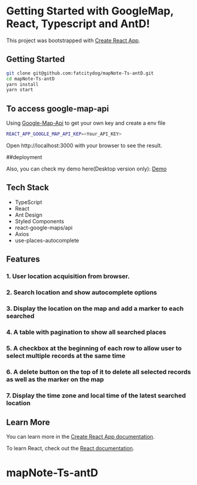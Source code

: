# Getting Started with GoogleMap, React, Typescript and AntD!

This project was bootstrapped with [Create React App](https://github.com/facebook/create-react-app).

## Getting Started

```bash
git clone git@github.com:fatcitydog/mapNote-Ts-antD.git
cd mapNote-Ts-antD
yarn install
yarn start
```

## To access google-map-api
Using [Google-Map-Api](https://developers.google.com/maps/documentation/javascript/get-api-key) to get your own key and create a env file

```bash
REACT_APP_GOOGLE_MAP_API_KEP=<Your_API_KEY>
```


Open http://localhost:3000 with your browser to see the result.

##deployment

Also, you can check my demo here(Desktop version only):
[Demo](https://map-search-seven.vercel.app/)

## Tech Stack
- TypeScript
- React
- Ant Design
- Styled Components
- react-google-maps/api
- Axios
- use-places-autocomplete

## Features
### 1.  User location acquisition from browser.
### 2.  Search location and show autocomplete options
### 3.  Display the location on the map and add a marker to each searched
### 4.  A table with pagination to show all searched places
### 5.  A checkbox at the beginning of each row to allow user to select multiple records at the same time
### 6.  A delete button on the top of it to delete all selected records as well as the marker on the map
### 7.   Display the time zone and local time of the latest searched location

## Learn More

You can learn more in the [Create React App documentation](https://facebook.github.io/create-react-app/docs/getting-started).

To learn React, check out the [React documentation](https://reactjs.org/).
# mapNote-Ts-antD
